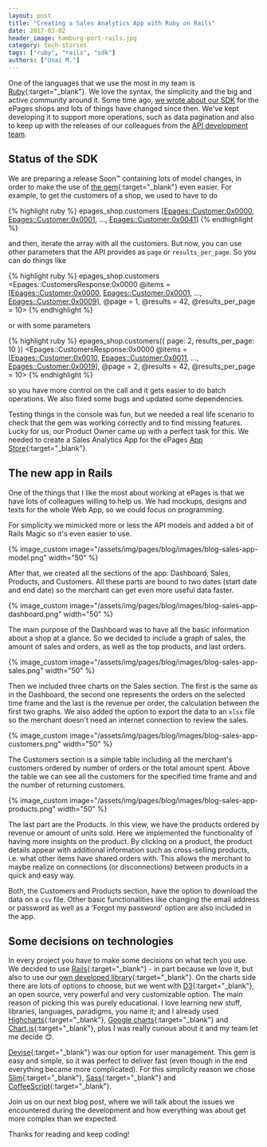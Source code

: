 ```yaml
---
layout: post
title: "Creating a Sales Analytics App with Ruby on Rails"
date: 2017-03-02
header_image: hamburg-port-rails.jpg
category: tech-stories
tags: ["ruby", "rails", "sdk"]
authors: ["Unai M."]
---
```


One of the languages that we use the most in my team is [Ruby](https://www.ruby-lang.org){:target="_blank"}.
We love the syntax, the simplicity and the big and active community around it.
Some time ago, [we wrote about our SDK](/blog/tech-stories/on-the-way-to-a-ruby-sdk/) for the ePages shops and lots of things have changed since then.
We've kept developing it to support more operations, such as data pagination and also to keep up with the releases of our colleagues from the [API development team](/apps).

## Status of the SDK

We are preparing a release Soon&#8482; containing lots of model changes, in order to make the use of [the gem](https://github.com/ePages-de/epages-rest-ruby){:target="_blank"} even easier.
For example, to get the customers of a shop, we used to have to do

{% highlight ruby %}
  epages_shop.customers
  [<Epages::Customer:0x0000>, <Epages::Customer:0x0001>, ..., <Epages::Customer:0x0041>]
{% endhighlight %}

and then, iterate the array with all the customers.
But now, you can use other parameters that the API provides as `page` or `results_per_page`.
So you can do things like

{% highlight ruby %}
  epages_shop.customers
  <Epages::CustomersResponse:0x0000
    @items = [<Epages::Customer:0x0000>, <Epages::Customer:0x0001>, ..., <Epages::Customer:0x0009>],
    @page = 1,
    @results = 42,
    @results_per_page = 10>
{% endhighlight %}

or with some parameters

{% highlight ruby %}
  epages_shop.customers({ page: 2, results_per_page: 10 })
  <Epages::CustomersResponse:0x0000
    @items = [<Epages::Customer:0x0010>, <Epages::Customer:0x0011>, ..., <Epages::Customer:0x0019>],
    @page = 2,
    @results = 42,
    @results_per_page = 10>
{% endhighlight %}

so you have more control on the call and it gets easier to do batch operations.
We also fixed some bugs and updated some dependencies.

Testing things in the console was fun, but we needed a real life scenario to check that the gem was working correctly and to find missing features.
Lucky for us, our Product Owner came up with a perfect task for this.
We needed to create a Sales Analytics App for the ePages [App Store](https://blog.epages.com/us/2016/05/14/the-epages-app-store-everything-for-your-e-commerce-success/){:target="_blank"}.

## The new app in Rails

One of the things that I like the most about working at ePages is that we have lots of colleagues willing to help us.
We had mockups, designs and texts for the whole Web App, so we could focus on programming.

For simplicity we mimicked more or less the API models and added a bit of Rails Magic so it's even easier to use.

{% image_custom image="/assets/img/pages/blog/images/blog-sales-app-model.png" width="50" %}

After that, we created all the sections of the app: Dashboard, Sales, Products, and Customers.
All these parts are bound to two dates (start date and end date) so the merchant can get even more useful data faster.

{% image_custom image="/assets/img/pages/blog/images/blog-sales-app-dashboard.png" width="50" %}

The main purpose of the Dashboard was to have all the basic information about a shop at a glance.
So we decided to include a graph of sales, the amount of sales and orders, as well as the top products, and last orders.

{% image_custom image="/assets/img/pages/blog/images/blog-sales-app-sales.png" width="50" %}

Then we included three charts on the Sales section.
The first is the same as in the Dashboard, the second one represents the orders on the selected time frame and the last is the revenue per order, the calculation between the first two graphs.
We also added the option to export the data to an `xlsx` file so the merchant doesn't need an internet connection to review the sales.

{% image_custom image="/assets/img/pages/blog/images/blog-sales-app-customers.png" width="50" %}

The Customers section is a simple table including all the merchant's customers ordered by number of orders or the total amount spent.
Above the table we can see all the customers for the specified time frame and and the number of returning customers.

{% image_custom image="/assets/img/pages/blog/images/blog-sales-app-products.png" width="50" %}

The last part are the Products.
In this view, we have the products ordered by revenue or amount of units sold.
Here we implemented the functionality of having more insights on the product.
By clicking on a product, the product details appear with additional information such as cross-selling products, i.e. what other items have shared orders with.
This allows the merchant to maybe realize on connections (or disconnections) between products in a quick and easy way.

Both, the Customers and Products section, have the option to download the data on a `csv` file.
Other basic functionalities like changing the email address or password as well as a 'Forgot my password' option are also included in the app.

## Some decisions on technologies

In every project you have to make some decisions on what tech you use.
We decided to use [Rails](http://rubyonrails.org/){:target="_blank"} - in part because we love it, but also to use our [own developed library](https://github.com/ePages-de/epages-rest-ruby){:target="_blank"}.
On the charts side there are lots of options to choose, but we went with [D3](https://d3js.org/){:target="_blank"}, an open source, very powerful and very customizable option.
The main reason of picking this was purely educational.
I love learning new stuff, libraries, languages, paradigms, you name it; and I already used [Highcharts](http://www.highcharts.com/){:target="_blank"}, [Google charts](https://developers.google.com/chart/){:target="_blank"} and [Chart.js](http://www.chartjs.org/){:target="_blank"}, plus I was really curious about it and my team let me decide 😊.

[Devise](https://github.com/plataformatec/devise){:target="_blank"} was our option for user management.
This gem is easy and simple, so it was perfect to deliver fast (even though in the end everything became more complicated).
For this simplicity reason we chose [Slim](http://slim-lang.com/){:target="_blank"}, [Sass](http://sass-lang.com/){:target="_blank"} and [CoffeeScript](http://coffeescript.org/){:target="_blank"}.

Join us on our next blog post, where we will talk about the issues we encountered during the development and how everything was about get more complex than we expected.

Thanks for reading and keep coding!
